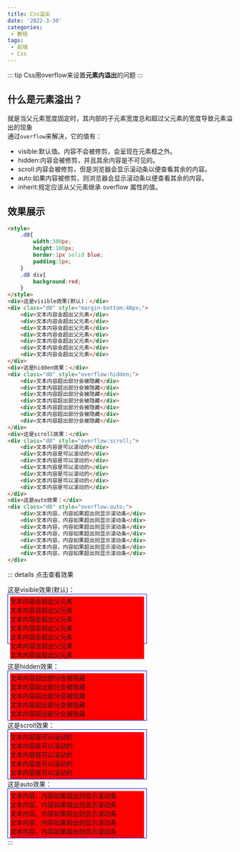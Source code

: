 ```yaml
---
title: Css溢出
date: '2022-3-30'
categories:
 - 教程
tags:
 - 前端
 - Css
---
```


::: tip
Css用overflow来设置**元素内溢出**的问题
:::

## 什么是元素溢出？
就是当父元素宽度固定时，其内部的子元素宽度总和超过父元素的宽度导致元素溢出的现象<br>
通过`overflow`来解决，它的值有：
- visible:默认值。内容不会被修剪，会呈现在元素框之外。
- hidden:内容会被修剪，并且其余内容是不可见的。
- scroll:内容会被修剪，但是浏览器会显示滚动条以便查看其余的内容。
- auto:如果内容被修剪，则浏览器会显示滚动条以便查看其余的内容。
- inherit:规定应该从父元素继承 overflow 属性的值。

## 效果展示
```html
<style>
    .d8{
        width:300px;
        height:100px;
        border:1px solid blue;
        padding:5px;
    }
    .d8 div{
        background:red;
    }
</style>
<div>这是visible效果(默认)：</div>
<div class="d8" style="margin-bottom:40px;">
    <div>文本内容会超出父元素</div>
    <div>文本内容会超出父元素</div>
    <div>文本内容会超出父元素</div>
    <div>文本内容会超出父元素</div>
    <div>文本内容会超出父元素</div>
    <div>文本内容会超出父元素</div>
    <div>文本内容会超出父元素</div>
</div>
<div>这是hidden效果：</div>
<div class="d8" style="overflow:hidden;">
    <div>文本内容超出部分会被隐藏</div>
    <div>文本内容超出部分会被隐藏</div>
    <div>文本内容超出部分会被隐藏</div>
    <div>文本内容超出部分会被隐藏</div>
    <div>文本内容超出部分会被隐藏</div>
    <div>文本内容超出部分会被隐藏</div>
    <div>文本内容超出部分会被隐藏</div>
</div>
<div>这是scroll效果：</div>
<div class="d8" style="overflow:scroll;">
    <div>文本内容是可以滚动的</div>
    <div>文本内容是可以滚动的</div>
    <div>文本内容是可以滚动的</div>
    <div>文本内容是可以滚动的</div>
    <div>文本内容是可以滚动的</div>
    <div>文本内容是可以滚动的</div>
    <div>文本内容是可以滚动的</div>
</div>
<div>这是auto效果：</div>
<div class="d8" style="overflow:auto;">
    <div>文本内容，内容如果超出则显示滚动条</div>
    <div>文本内容，内容如果超出则显示滚动条</div>
    <div>文本内容，内容如果超出则显示滚动条</div>
    <div>文本内容，内容如果超出则显示滚动条</div>
    <div>文本内容，内容如果超出则显示滚动条</div>
    <div>文本内容，内容如果超出则显示滚动条</div>
    <div>文本内容，内容如果超出则显示滚动条</div>
</div>
```
::: details 点击查看效果
<style>
    .d8{
        width:300px;
        height:100px;
        border:1px solid blue;
        padding:5px;
    }
    .d8 div{
        background:red;
    }
</style>
<div>这是visible效果(默认)：</div>
<div class="d8" style="margin-bottom:40px;">
    <div>文本内容会超出父元素</div>
    <div>文本内容会超出父元素</div>
    <div>文本内容会超出父元素</div>
    <div>文本内容会超出父元素</div>
    <div>文本内容会超出父元素</div>
    <div>文本内容会超出父元素</div>
    <div>文本内容会超出父元素</div>
</div>
<div>这是hidden效果：</div>
<div class="d8" style="overflow:hidden;">
    <div>文本内容超出部分会被隐藏</div>
    <div>文本内容超出部分会被隐藏</div>
    <div>文本内容超出部分会被隐藏</div>
    <div>文本内容超出部分会被隐藏</div>
    <div>文本内容超出部分会被隐藏</div>
    <div>文本内容超出部分会被隐藏</div>
    <div>文本内容超出部分会被隐藏</div>
</div>
<div>这是scroll效果：</div>
<div class="d8" style="overflow:scroll;">
    <div>文本内容是可以滚动的</div>
    <div>文本内容是可以滚动的</div>
    <div>文本内容是可以滚动的</div>
    <div>文本内容是可以滚动的</div>
    <div>文本内容是可以滚动的</div>
    <div>文本内容是可以滚动的</div>
    <div>文本内容是可以滚动的</div>
</div>
<div>这是auto效果：</div>
<div class="d8" style="overflow:auto;">
    <div>文本内容，内容如果超出则显示滚动条</div>
    <div>文本内容，内容如果超出则显示滚动条</div>
    <div>文本内容，内容如果超出则显示滚动条</div>
    <div>文本内容，内容如果超出则显示滚动条</div>
    <div>文本内容，内容如果超出则显示滚动条</div>
    <div>文本内容，内容如果超出则显示滚动条</div>
    <div>文本内容，内容如果超出则显示滚动条</div>
</div>
:::
